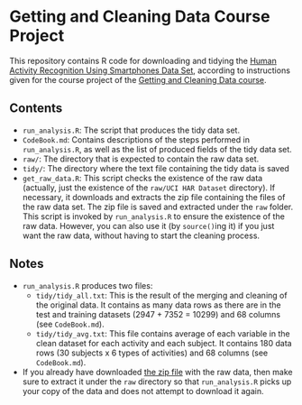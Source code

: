 Getting and Cleaning Data Course Project
========================================

This repository contains R code for downloading and tidying the 
[Human Activity Recognition Using Smartphones Data Set](http://archive.ics.uci.edu/ml/datasets/Human+Activity+Recognition+Using+Smartphones),
according to instructions given for the course project of the [Getting and Cleaning Data course](https://class.coursera.org/getdata-031).

Contents
--------

  - ```run_analysis.R```: The script that produces the tidy data set.
  - ```CodeBook.md```: Contains descriptions of the steps performed in ```run_analysis.R```, 
    as well as the list of produced fields of the tidy data set.
  - ```raw/```: The directory that is expected to contain the raw data set.
  - ```tidy/```: The directory where the text file containing the tidy data is saved
  - ```get_raw_data.R```: This script checks the existence of the raw data
    (actually, just the existence of the ```raw/UCI HAR Dataset``` directory).
    If necessary, it downloads and extracts the zip file containing the files of the raw data set. 
    The zip file is saved and extracted under the ```raw``` folder. 
    This script is invoked by ```run_analysis.R``` to ensure the existence of the raw data.
    However, you can also use it (by ```source()```ing it) if you just want the raw data, without
    having to start the cleaning process.


Notes
------------

  - ```run_analysis.R``` produces two files:
    - ```tidy/tidy_all.txt```: This is the result of the merging and cleaning of the original data. It contains as many data rows as there are in the test and training datasets (2947 + 7352 = 10299) and 68 columns (see ```CodeBook.md```).
    - ```tidy/tidy_avg.txt```: This file contains average of each variable in the clean dataset for each activity and each subject. It contains 180 data rows (30 subjects x 6 types of activities) and 68 columns (see ```CodeBook.md```).
  - If you already have downloaded [the zip file](https://d396qusza40orc.cloudfront.net/getdata%2Fprojectfiles%2FUCI%20HAR%20Dataset.zip) with the raw data, then make sure to extract it under the ```raw``` directory so that ```run_analysis.R``` picks up your copy of the data and does not attempt to download it again.
